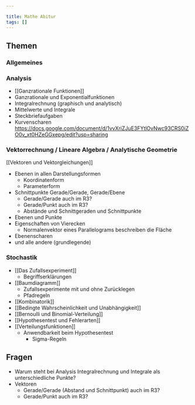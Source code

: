 ```yaml
---

title: Mathe Abitur
tags: []
---
```


## Themen

### Allgemeines

### Analysis

- [[Ganzrationale Funktionen]]
- Ganzrationale und Exponentialfunktionen
- Integralrechnung (graphisch und analytisch)
- Mittelwerte und Integrale
- Steckbriefaufgaben
- Kurvenscharen
https://docs.google.com/document/d/1vvXriZJuE3FYtlOvNwc93CRS0iZO0v_xt0HZeGGxepg/edit?usp=sharing

### Vektorrechnung / Lineare Algebra / Analytische Geometrie

[[Vektoren und Vektorgleichungen]]
- Ebenen in allen Darstellungsformen
	- Koordinatenform
	- Parameterform
- Schnittpunkte Gerade/Gerade, Gerade/Ebene
	- Gerade/Gerade auch im R3?
	- Gerade/Punkt auch im R3?
	- Abstände und Schnittgeraden und Schnittpunkte
- Ebenen und Punkte
- Eigenschaften von Vierecken
	- Normalenvektor eines Parallelograms beschreiben die Fläche
- Ebenenscharen
- und alle andere (grundlegende)

### Stochastik

- [[Das Zufallsexperiment]]
	- Begriffserklärungen
- [[Baumdiagramm]]
	- Zufallsexperimente mit und ohne Zurücklegen
	- Pfadregeln
- [[Kombinatorik]]
- [[Bedingte Wahrscheinlichkeit und Unabhängigkeit]]
- [[Bernoulli und Binomial-Verteilung]]
- [[Hypothesentest und Fehlerarten]]
- [[Verteilungsfunktionen]]
	- Anwendbarkeit beim Hypothesentest
		- Sigma-Regeln

## Fragen

- Warum steht bei Analysis Integralrechnung und Integrale als unterschiedliche Punkte?
- Vektoren
	- Gerade/Gerade (Abstand und Schnittpunkt) auch im R3?
	- Gerade/Punkt auch im R3?